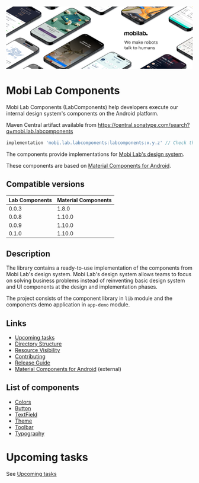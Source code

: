 ![Mobi Lab](docs/assets/mobilab-header-logo.png)

# Mobi Lab Components

Mobi Lab Components (LabComponents) help developers execute our internal design system's components on the Android platform.

Maven Central artifact available from https://central.sonatype.com/search?q=mobi.lab.labcomponents

```groovy
implementation 'mobi.lab.labcomponents:labcomponents:x.y.z' // Check the latest version from Maven Central
```

The components provide implementations for [Mobi Lab's design system](https://www.figma.com/file/gxt4iyWGyliILJSOCLXonl/P42-design-system-template?type=design&node-id=1652-14713&mode=design&t=j4TbnOpahS3korsT-0).

These components are based on [Material Components for Android](https://github.com/material-components/material-components-android).

## Compatible versions

| Lab Components | Material Components |
|----------------|:--------------------|
| 0.0.3          | 1.8.0               |
| 0.0.8          | 1.10.0             |
| 0.0.9 | 1.10.0 |
| 0.1.0 | 1.10.0 |

## Description

The library contains a ready-to-use implementation of the components from Mobi Lab's design system. Mobi Lab's design system allows teams to focus on solving business problems instead of reinventing basic design system and UI components at the design and implementation phases.

The project consists of the component library in `lib` module and the components demo application in `app-demo` module.

## Links

- [Upcoming tasks](docs/upcoming_tasks.md)
- [Directory Structure](docs/directory_structure.md)
- [Resource Visibility](docs/resource_visibility.md)
- [Contributing](docs/contributing.md)
- [Release Guide](RELEASE_GUIDE.md)
- [Material Components for Android](https://github.com/material-components/material-components-android) (external)

## List of components

-   [Colors](docs/components/colors.md)
-   [Button](docs/components/button.md)
-   [TextField](docs/components/textfield.md)
-   [Theme](docs/components/theme.md)
-   [Toolbar](docs/components/toolbar.md)
-   [Typography](docs/components/typography.md)


# Upcoming tasks

See [Upcoming tasks](docs/upcoming_tasks.md)
